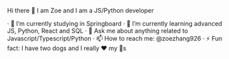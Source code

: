 Hi there 👋
I am Zoe and I am a JS/Python developer

· 🔭 I’m currently studying in Springboard
· 🌱 I’m currently learning advanced JS, Python, React and SQL 
· 💬 Ask me about anything related to Javascript/Typescript/Python
· 📫 How to reach me: @zoezhang926
· ⚡ Fun fact: I have two dogs and I really ❤️ my 🐶s
<!--
**zoezhang926/zoezhang926** is a ✨ _special_ ✨ repository because its `README.md` (this file) appears on your GitHub profile.

Here are some ideas to get you started:

- 🔭 I’m currently working on ...
- 🌱 I’m currently learning ...
- 👯 I’m looking to collaborate on ...
- 🤔 I’m looking for help with ...
- 💬 Ask me about ...
- 📫 How to reach me: ...
- 😄 Pronouns: ...
- ⚡ Fun fact: ...
-->
